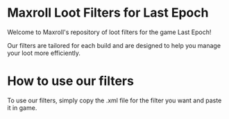 # Maxroll Loot Filters for Last Epoch
Welcome to Maxroll's repository of loot filters for the game Last Epoch!

Our filters are tailored for each build and are designed to help you manage your loot more efficiently.


# How to use our filters
To use our filters, simply copy the .xml file for the filter you want and paste it in game. 
